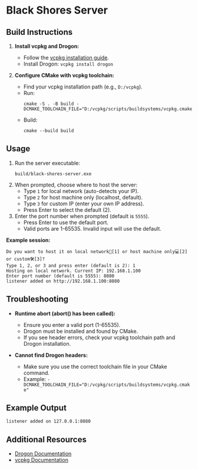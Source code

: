 # Black Shores Server

## Build Instructions

1. **Install vcpkg and Drogon:**
   - Follow the [vcpkg installation guide](https://github.com/microsoft/vcpkg#quick-start).
   - Install Drogon: `vcpkg install drogon`

2. **Configure CMake with vcpkg toolchain:**
   - Find your vcpkg installation path (e.g., `D:/vcpkg`).
   - Run:
     ```
     cmake -S . -B build -DCMAKE_TOOLCHAIN_FILE="D:/vcpkg/scripts/buildsystems/vcpkg.cmake"
     ```
   - Build:
     ```
     cmake --build build
     ```

## Usage

1. Run the server executable:
   ```
   build/black-shores-server.exe
   ```
2. When prompted, choose where to host the server:
   - Type `1` for local network (auto-detects your IP).
   - Type `2` for host machine only (localhost, default).
   - Type `3` for custom IP (enter your own IP address).
   - Press Enter to select the default (2).
3. Enter the port number when prompted (default is `5555`).
   - Press Enter to use the default port.
   - Valid ports are 1-65535. Invalid input will use the default.

**Example session:**
```
Do you want to host it on local network🛜[1] or host machine only💻[2] or custom🛠️[3]?
Type 1, 2, or 3 and press enter (default is 2): 1
Hosting on local network. Current IP: 192.168.1.100
Enter port number (default is 5555): 8080
listener added on http://192.168.1.100:8080
```

## Troubleshooting

- **Runtime abort (abort() has been called):**
  - Ensure you enter a valid port (1-65535).
  - Drogon must be installed and found by CMake.
  - If you see header errors, check your vcpkg toolchain path and Drogon installation.

- **Cannot find Drogon headers:**
  - Make sure you use the correct toolchain file in your CMake command.
  - Example: `-DCMAKE_TOOLCHAIN_FILE="D:/vcpkg/scripts/buildsystems/vcpkg.cmake"`

## Example Output
```
listener added on 127.0.0.1:8080
```

## Additional Resources
- [Drogon Documentation](https://github.com/drogonframework/drogon)
- [vcpkg Documentation](https://github.com/microsoft/vcpkg)
